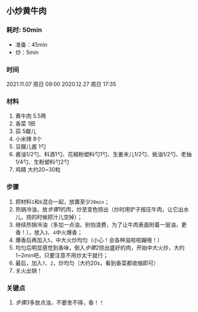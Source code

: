 ## 小炒黄牛肉

### 耗时: 50min
- 准备：45min
- 炒：5min

### 时间
2021.11.07 周日 09:00
2020.12.27 周日 17:35

### 材料
1. 黄牛肉 5.5两
2. 香菜 1把
3. 蒜 5瓣儿
4. 小米辣 8个
5. 豆瓣儿酱 1勺
6. 酱油1/2勺、料酒1勺、花椒粉塑料勺1勺、生姜末儿1/2勺、蚝油1/2勺、老抽1/4勺、生粉塑料勺2勺
7. 鸡精 大约20~30粒

### 步骤
1. 把材料`1`和`6`混合一起，放置至少`20min`；
2. 热锅冷油，放*步骤1*的肉，炒至变色捞出（炒时用铲子按压牛肉，让它出水儿，捞的时候把汁儿空掉）；
3. 继续热锅冷油（多加一点油，别怕浪费，为了让牛肉表面附着一层油，更香！），放入`3`、`4`中火爆香；
4. 爆香后再加入`5`，中大火炒均匀（小心！会各种滋啦啦蹦哦！）
5. 均匀后明显感觉到香味，倒入*步骤2*捞出盛好的肉，开始中大火炒，大约1~2min吧，只要注意不用炒太干就行；
6. 最后，加入`7`、`2`，炒均匀（大约20s，看到香菜都收缩即可）
7. 关火出锅！

### 关键点
1. *步骤3*多放点油，不要舍不得，香！！